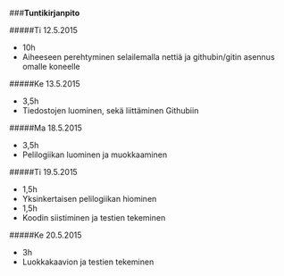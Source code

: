 ###**Tuntikirjanpito**

#####Ti 12.5.2015
* 10h
* Aiheeseen perehtyminen selailemalla nettiä ja githubin/gitin asennus omalle koneelle

#####Ke 13.5.2015
* 3,5h
* Tiedostojen luominen, sekä liittäminen Githubiin


#####Ma 18.5.2015
* 3,5h
* Pelilogiikan luominen ja muokkaaminen


#####Ti 19.5.2015
* 1,5h
* Yksinkertaisen pelilogiikan hiominen
* 1,5h
* Koodin siistiminen ja testien tekeminen

#####Ke 20.5.2015
* 3h
* Luokkakaavion ja testien tekeminen